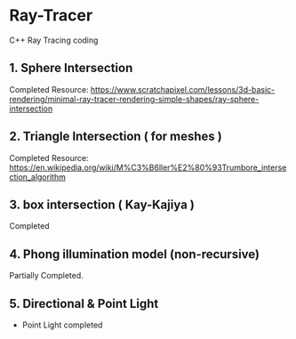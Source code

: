 # Ray-Tracer
C++ Ray Tracing coding

## 1. Sphere Intersection
Completed
Resource: https://www.scratchapixel.com/lessons/3d-basic-rendering/minimal-ray-tracer-rendering-simple-shapes/ray-sphere-intersection

## 2. Triangle Intersection ( for meshes )
Completed
Resource: https://en.wikipedia.org/wiki/M%C3%B6ller%E2%80%93Trumbore_intersection_algorithm

## 3. box intersection ( Kay-Kajiya )
Completed

## 4. Phong illumination model (non-recursive)
Partially Completed.

## 5. Directional & Point Light
- Point Light completed 
